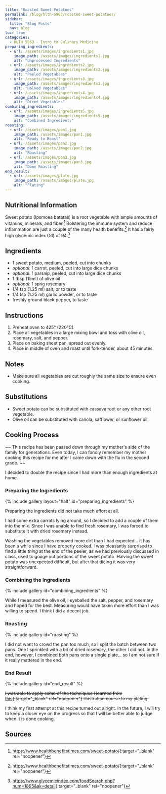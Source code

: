 ```yaml
---
title: "Roasted Sweet Potatoes"
permalink: /blog/hlth-5963/roasted-sweet-potatoes/
sidebar:
  title: "Blog Posts"
  nav: blog
toc: true
categories:
  - HLTH 5963 - Intro to Culinary Medicine
preparing_ingredients:
  - url: /assets/images/ingredients1.jpg
    image_path: /assets/images/ingredients1.jpg
    alt: "Unprocessed Ingredients"
  - url: /assets/images/ingredients2.jpg
    image_path: /assets/images/ingredients2.jpg
    alt: "Peeled Vegetables"
  - url: /assets/images/ingredients3.jpg
    image_path: /assets/images/ingredients3.jpg
    alt: "Halved Vegetables"
  - url: /assets/images/ingredients4.jpg
    image_path: /assets/images/ingredients4.jpg
    alt: "Diced Vegetables"
combining_ingredients:
  - url: /assets/images/ingredients5.jpg
    image_path: /assets/images/ingredients5.jpg
    alt: "Combined Ingredients"
roasting:
  - url: /assets/images/pan1.jpg
    image_path: /assets/images/pan1.jpg
    alt: "Ready to Roast"
  - url: /assets/images/pan2.jpg
    image_path: /assets/images/pan2.jpg
    alt: "Roasting"
  - url: /assets/images/pan3.jpg
    image_path: /assets/images/pan3.jpg
    alt: "Done Roasting"
end_result:
  - url: /assets/images/plate.jpg
    image_path: /assets/images/plate.jpg
    alt: "Plating"
---
```


## Nutritional Information
Sweet potato (Ipomoea batatas) is a root vegetable with ample amounts of vitamins, minerals, and fiber.[^1]
Bolstering the immune system and reduce inflammation are just a couple of the many health benefits.[^1]
It has a fairly high glycemic index (GI) of 94.[^2]

## Ingredients
- 1 sweet potato, medium, peeled, cut into chunks
- *optional*: 1 carrot, peeled, cut into large dice chunks
- *optional*: 1 parsnip, peeled, cut into large dice chunks
- 1 tbsp (15ml) of olive oil
- *optional*: 1 sprig rosemary
- 1/4 tsp (1.25 ml) salt, or to taste
- 1/4 tsp (1.25 ml) garlic powder, or to taste
- freshly ground black pepper, to taste

## Instructions
1. Preheat oven to 425&deg; (220&deg;C).
2. Place all vegetables in a large mixing bowl and toss with olive oil, rosemary, salt, and pepper.
3. Place on baking sheet pan, spread out evenly.
4. Place in middle of oven and roast until fork-tender, about 45 minutes.

## Notes
- Make sure all vegetables are cut roughly the same size to ensure even cooking.

## Substitutions
- Sweet potato can be substituted with cassava root or any other root vegetable.
- Olive oil can be substituted with canola, safflower, or sunflower oil.

## Cooking Process
~~
This recipe has been passed down through my mother's side of the family for generations.
Even today, I can fondly remember my mother cooking this recipe for me after I came down with the flu in the second grade.
~~

I decided to double the recipe since I had more than enough ingredients at home.

### Preparing the Ingredients
{% include gallery layout="half" id="preparing_ingredients" %}

Preparing the ingredients did not take much effort at all.

I had some extra carrots lying around, so I decided to add a couple of them into the mix.
Since I was unable to find fresh rosemary, I was forced to substitute it with dried rosemary instead.


Washing the vegetables removed more dirt than I had expected... it has been a while since I have properly cooked.
I was pleasantly surprised to find a little *thing* at the end of the peeler, as we had previously discussed in class, used to gouge out portions of the sweet potato.
Halving the sweet potato was unexpected difficult, but after that dicing it was very straightforward.

### Combining the Ingredients
{% include gallery id="combining_ingredients" %}

While I measured the olive oil, I eyeballed the salt, pepper, and rosemary and hoped for the best.
Measuring would have taken more effort than I was willing to spend.
I think I did a decent job.

### Roasting
{% include gallery id="roasting" %}

I did not want to crowd the pan too much, so I split the batch between two pans.
One I sprinkled with a bit of dried rosemary, the other I did not.
In the end, however, I combined both pans onto a single plate... so I am not sure if it really mattered in the end.

### End Result
{% include gallery id="end_result" %}

~~I was able to apply some of the techniques I learned from [this](http://academic-catalog.massart.edu/preview_course_nopop.php?catoid=10&coid=9246){:target="_blank" rel="noopener"} illustration course to my plating.~~

I think my first attempt at this recipe turned out alright.
In the future, I will try to keep a closer eye on the progress so that I will be better able to judge when it is done cooking.

## Sources
[^1]:<https://www.healthbenefitstimes.com/sweet-potato/>{:target="_blank" rel="noopener"}
[^2]:<https://www.glycemicindex.com/foodSearch.php?num=1895&ak=detail>{:target="_blank" rel="noopener"}
